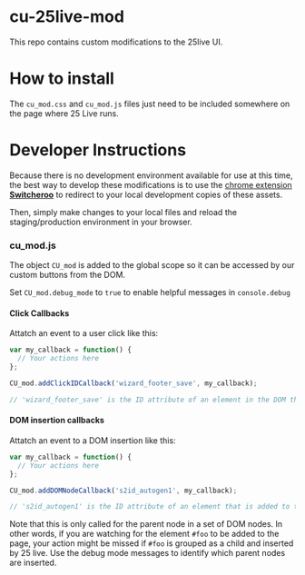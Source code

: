 # cu-25live-mod
This repo contains custom modifications to the 25live UI. 

# How to install
The `cu_mod.css` and `cu_mod.js` files just need to be included somewhere on the page where 25 Live runs. 

# Developer Instructions
Because there is no development environment available for use at this time, the best way to develop these modifications is to use the [chrome extension **Switcheroo**](https://chrome.google.com/webstore/detail/switcheroo-redirector/cnmciclhnghalnpfhhleggldniplelbg?hl=en) to redirect to your local development copies of these assets. 

Then, simply make changes to your local files and reload the staging/production environment in your browser. 

### cu_mod.js

The object `CU_mod` is added to the global scope so it can be accessed by our custom buttons from the DOM. 

Set `CU_mod.debug_mode` to `true` to enable helpful messages in `console.debug`

#### Click Callbacks

Attatch an event to a user click like this:

```js
var my_callback = function() {
  // Your actions here
};

CU_mod.addClickIDCallback('wizard_footer_save', my_callback);

// 'wizard_footer_save' is the ID attribute of an element in the DOM that gets clicked by the user
```

#### DOM insertion callbacks

Attatch an event to a DOM insertion like this:

```js
var my_callback = function() {
  // Your actions here
};

CU_mod.addDOMNodeCallback('s2id_autogen1', my_callback);

// 's2id_autogen1' is the ID attribute of an element that is added to the DOM. 
```

Note that this is only called for the parent node in a set of DOM nodes. In other words, if you are watching for the element `#foo` to be added to the page, your action might be missed if `#foo` is grouped as a child and inserted by 25 live. Use the debug mode messages to identify which parent nodes are inserted. 
